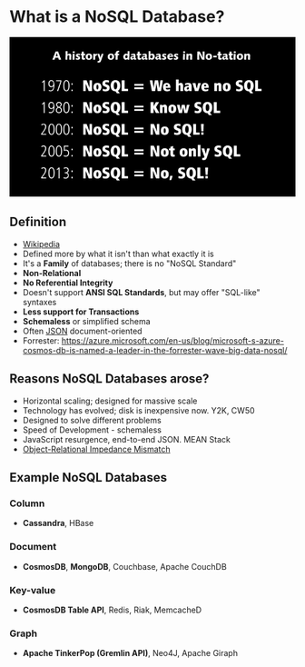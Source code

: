 # What is a NoSQL Database?

![nosql-history](img/nosql-history.png)

## Definition

- [Wikipedia](https://en.wikipedia.org/wiki/NoSQL)
- Defined more by what it isn't than what exactly it is
- It's a **Family** of databases; there is no "NoSQL Standard"
- **Non-Relational**
- **No Referential Integrity**
- Doesn't support **ANSI SQL Standards**, but may offer "SQL-like" syntaxes
- **Less support for Transactions**
- **Schemaless** or simplified schema
- Often [JSON](https://en.wikipedia.org/wiki/JSON) document-oriented
- Forrester: https://azure.microsoft.com/en-us/blog/microsoft-s-azure-cosmos-db-is-named-a-leader-in-the-forrester-wave-big-data-nosql/

## Reasons NoSQL Databases arose?

- Horizontal scaling; designed for massive scale
- Technology has evolved; disk is inexpensive now.  Y2K, CW50
- Designed to solve different problems
- Speed of Development - schemaless
- JavaScript resurgence, end-to-end JSON.  MEAN Stack
- [Object-Relational Impedance Mismatch](https://en.wikipedia.org/wiki/Object-relational_impedance_mismatch)

## Example NoSQL Databases

### Column
- **Cassandra**, HBase

### Document
- **CosmosDB**, **MongoDB**, Couchbase, Apache CouchDB

### Key-value
- **CosmosDB Table API**, Redis, Riak, MemcacheD

### Graph
- **Apache TinkerPop (Gremlin API)**, Neo4J, Apache Giraph
